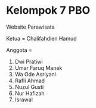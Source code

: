 # Kelompok 7 PBO

Website Parawisata 

Ketua = Chalifahdien Hamud

Anggota = 
1. Dwi Pratiwi 
2. Umar Faruq Manek 
3. Wa Ode Asriyani
 4. Rafli Ahmad
5. Nuzul Gusti
6. Nur Hafizah 
7. Israwal



